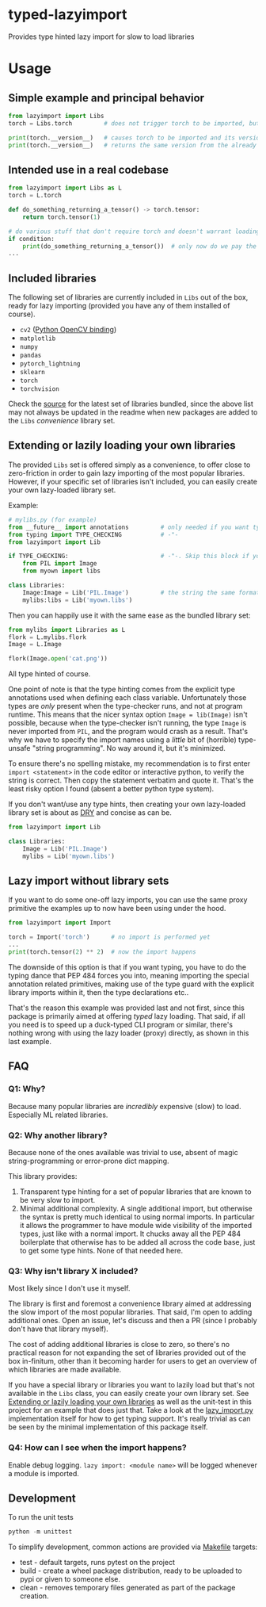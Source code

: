 
# typed-lazyimport

Provides type hinted lazy import for slow to load libraries

# Usage

## Simple example and principal behavior

```python
from lazyimport import Libs
torch = Libs.torch         # does not trigger torch to be imported, but torch is still a typed variable

print(torch.__version__)   # causes torch to be imported and its version is then returned
print(torch.__version__)   # returns the same version from the already loaded library
```

## Intended use in a real codebase

```python
from lazyimport import Libs as L
torch = L.torch

def do_something_returning_a_tensor() -> torch.tensor:
    return torch.tensor(1)

# do various stuff that don't require torch and doesn't warrant loading it.
if condition:
    print(do_something_returning_a_tensor())  # only now do we pay the price for importing torch, since it adds value.
...
```

## Included libraries

The following set of libraries are currently included in `Libs` out of the box, ready for lazy importing (provided you have any of them installed of course).

* `cv2` ([Python OpenCV binding](https://pypi.org/project/opencv-python/))
* `matplotlib`
* `numpy`
* `pandas`
* `pytorch_lightning`
* `sklearn`
* `torch`
* `torchvision`

Check the [source](https://github.com/jojje/typed-lazyimport/blob/0.1.3/lazyimport/lazy_import.py#L82) for the latest set of libraries bundled, since the above list may not always be updated in the readme when new packages are added to the `Libs` _convenience_ library set.

## Extending or lazily loading your own libraries

The provided `Libs` set is offered simply as a convenience, to offer close to zero-friction in order to gain lazy
importing of the most popular libraries. However, if your specific set of libraries isn't included, you can easily
create your own lazy-loaded library set.

Example:

```python
# mylibs.py (for example)
from __future__ import annotations         # only needed if you want type hints
from typing import TYPE_CHECKING           # -"-
from lazyimport import Lib

if TYPE_CHECKING:                          # -"-. Skip this block if you don't need type hints.
    from PIL import Image
    from myown import libs

class Libraries:
    Image:Image = Lib('PIL.Image')         # the string the same format as "import" requires.
    mylibs:libs = Lib('myown.libs')
```

Then you can happily use it with the same ease as the bundled library set:

```python
from mylibs import Libraries as L
flork = L.mylibs.flork
Image = L.Image

flork(Image.open('cat.png'))
```

All type hinted of course.

One point of note is that the type hinting comes from the explicit type annotations used when defining each class variable.
Unfortunately those types are _only_ present when the type-checker runs, and not at program runtime.
This means that the nicer syntax option `Image = lib(Image)` isn't possible, because when the type-checker isn't running,
the type `Image` is never imported from `PIL`, and the program would crash as a result. That's why we have to specify the
import names using a _little_ bit of (horrible) type-unsafe "string programming". No way around it, but it's minimized.

To ensure there's no spelling mistake, my recommendation is to first enter `import <statement>` in the code editor or
interactive python, to verify the string is correct. Then copy the statement verbatim and quote it. That's the
least risky option I found (absent a better python type system).

If you don't want/use any type hints, then creating your own lazy-loaded library set is about as
[DRY](https://en.wikipedia.org/wiki/Don%27t_repeat_yourself) and concise as can be.

```python
from lazyimport import Lib

class Libraries:
    Image = Lib('PIL.Image')
    mylibs = Lib('myown.libs')
```

## Lazy import without library sets

If you want to do some one-off lazy imports, you can use the same proxy primitive the examples up to now have been using
under the hood.

```python
from lazyimport import Import

torch = Import('torch')      # no import is performed yet
...
print(torch.tensor(2) ** 2)  # now the import happens
```

The downside of this option is that if you want typing, you have to do the typing dance that PEP 484 forces you into,
meaning importing the special annotation related primitives, making use of the type guard with the explicit library imports
within it, then the type declarations etc..

That's the reason this example was provided last and not first, since this package is primarily aimed at offering _typed_
lazy loading. That said, if all you need is to speed up a duck-typed CLI program or similar, there's nothing wrong with
using the lazy loader (proxy) directly, as shown in this last example.

## FAQ

### Q1: Why?

Because many popular libraries are _incredibly_ expensive (slow) to load. Especially ML related libraries.

### Q2: Why another library?

Because none of the ones available was trivial to use, absent of magic string-programming or error-prone dict mapping.

This library provides:

1. Transparent type hinting for a set of popular libraries that are known to be very slow to import.
2. Minimal additional complexity. A single additional import, but otherwise the syntax is pretty much identical to using 
   normal imports. In particular it allows the programmer to have module wide visibility of the imported types, just like
   with a normal import. It chucks away all the PEP 484 boilerplate that otherwise has to be added all across the code
   base, just to get some type hints. None of that needed here.

### Q3: Why isn't library X included?

Most likely since I don't use it myself.

The library is first and foremost a convenience library aimed at addressing the slow import of the most popular libraries. 
That said, I'm open to adding additional ones. Open an issue, let's discuss and then a PR (since I probably don't have
that library myself).

The cost of adding additional libraries is close to zero, so there's no practical reason for not expanding the set of
libraries provided out of the box in-finitum, other than it becoming harder for users to get an overview of which libraries
are made available.

If you have a special library or libraries you want to lazily load but that's not available in the `Libs` class, you can
easily create your own library set. 
See [Extending or lazily loading your own libraries](#extending-or-lazily-loading-your-own-libraries) 
as well as the unit-test in this project for an example that does just that. Take a look at the 
[lazy_import.py](./lazyimport/lazy_import.py) implementation itself for how to get typing support. It's really trivial
as can be seen by the minimal implementation of this package itself.

### Q4: How can I see when the import happens?

Enable debug logging. `lazy import: <module name>` will be logged whenever a module is imported.


## Development

To run the unit tests

```python
python -m unittest
```

To simplify development, common actions are provided via [Makefile](Makefile) targets:

* test - default targets, runs pytest on the project
* build - create a wheel package distribution, ready to be uploaded to pypi or given to someone else.
* clean - removes temporary files generated as part of the package creation.
